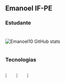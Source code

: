 ## Emanoel IF-PE 
### Estudante
#

![Emanoel10 GitHub stats](https://github-readme-stats.vercel.app/api?username=Emanoel10&show_icons=true&theme=cobalt)

#
###  Tecnologias

<div style="display: inline_block"><br/>
  
  <img width="6%" alighn="center" alt="java" src="https://cdn.icon-icons.com/icons2/2415/PNG/128/java_original_logo_icon_146458.png" />
  
  <img width="6%" alighn="center" alt="Adobe After Effects" src="https://cdn.icon-icons.com/icons2/3053/PNG/128/adobe_after_effects_macos_bigsur_icon_190464.png" />
  
  <img width="6%" alighn="center" alt="Blender 3D" src="https://cdn.icon-icons.com/icons2/195/PNG/128/Blender_23505.png" />
 
